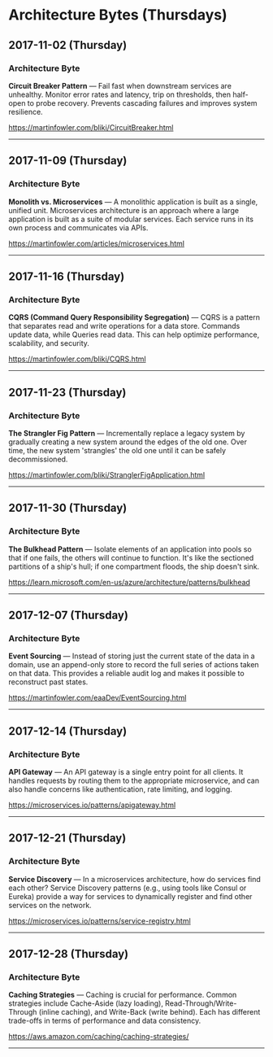 # Architecture Bytes (Thursdays)

## 2017-11-02 (Thursday)

### Architecture Byte
**Circuit Breaker Pattern** — Fail fast when downstream services are unhealthy. Monitor error rates and latency, trip on thresholds, then half-open to probe recovery. Prevents cascading failures and improves system resilience.

https://martinfowler.com/bliki/CircuitBreaker.html

---

## 2017-11-09 (Thursday)

### Architecture Byte
**Monolith vs. Microservices** — A monolithic application is built as a single, unified unit. Microservices architecture is an approach where a large application is built as a suite of modular services. Each service runs in its own process and communicates via APIs.

https://martinfowler.com/articles/microservices.html

---

## 2017-11-16 (Thursday)

### Architecture Byte
**CQRS (Command Query Responsibility Segregation)** — CQRS is a pattern that separates read and write operations for a data store. Commands update data, while Queries read data. This can help optimize performance, scalability, and security.

https://martinfowler.com/bliki/CQRS.html

---

## 2017-11-23 (Thursday)

### Architecture Byte
**The Strangler Fig Pattern** — Incrementally replace a legacy system by gradually creating a new system around the edges of the old one. Over time, the new system 'strangles' the old one until it can be safely decommissioned.

https://martinfowler.com/bliki/StranglerFigApplication.html

---

## 2017-11-30 (Thursday)

### Architecture Byte
**The Bulkhead Pattern** — Isolate elements of an application into pools so that if one fails, the others will continue to function. It's like the sectioned partitions of a ship's hull; if one compartment floods, the ship doesn't sink.

https://learn.microsoft.com/en-us/azure/architecture/patterns/bulkhead

---

## 2017-12-07 (Thursday)

### Architecture Byte
**Event Sourcing** — Instead of storing just the current state of the data in a domain, use an append-only store to record the full series of actions taken on that data. This provides a reliable audit log and makes it possible to reconstruct past states.

https://martinfowler.com/eaaDev/EventSourcing.html

---

## 2017-12-14 (Thursday)

### Architecture Byte
**API Gateway** — An API gateway is a single entry point for all clients. It handles requests by routing them to the appropriate microservice, and can also handle concerns like authentication, rate limiting, and logging.

https://microservices.io/patterns/apigateway.html

---

## 2017-12-21 (Thursday)

### Architecture Byte
**Service Discovery** — In a microservices architecture, how do services find each other? Service Discovery patterns (e.g., using tools like Consul or Eureka) provide a way for services to dynamically register and find other services on the network.

https://microservices.io/patterns/service-registry.html

---

## 2017-12-28 (Thursday)

### Architecture Byte
**Caching Strategies** — Caching is crucial for performance. Common strategies include Cache-Aside (lazy loading), Read-Through/Write-Through (inline caching), and Write-Back (write behind). Each has different trade-offs in terms of performance and data consistency.

https://aws.amazon.com/caching/caching-strategies/

---

